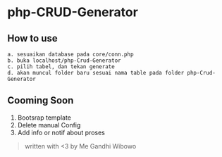 # php-CRUD-Generator

## How to use

```
a. sesuaikan database pada core/conn.php
b. buka localhost/php-Crud-Generator
c. pilih tabel, dan tekan generate
d. akan muncul folder baru sesuai nama table pada folder php-Crud-Generator
```


## Cooming Soon

1. Bootsrap template
2. Delete manual Config
3. Add info or notif about proses


> written with <3 by Me Gandhi Wibowo
